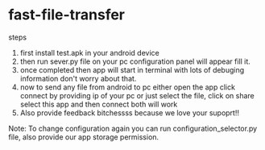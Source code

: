 # fast-file-transfer
steps 
1. first install test.apk in your android device
2. then run sever.py file on your pc configuration panel will appear fill it.
3. once completed then app will start in terminal with lots of debuging information don't worry about that.
4. now to send any file from android to pc either open the app click connect by providing ip of your pc or just select the file, click on share select this app and then connect both will work
5. Also provide feedback bitchessss because we love your supoprt!!


Note: To change configuration again you can run configuration_selector.py file, also provide our app storage permission.
